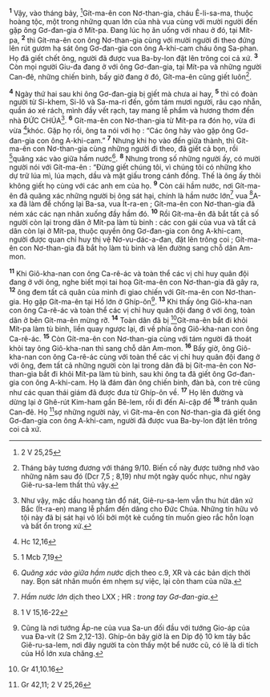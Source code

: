 <sup><b>1</b></sup> Vậy, vào tháng bảy, [^1*]Gít-ma-ên con Nơ-than-gia, cháu Ê-li-sa-ma, thuộc hoàng tộc, một trong những quan lớn của nhà vua cùng với mười người đến gặp ông Gơ-đan-gia ở Mít-pa. Đang lúc họ ăn uống với nhau ở đó, tại Mít-pa, <sup><b>2</b></sup> thì Gít-ma-ên con ông Nơ-than-gia cùng với mười người đi theo đứng lên rút gươm hạ sát ông Gơ-đan-gia con ông A-khi-cam cháu ông Sa-phan. Họ đã giết chết ông, người đã được vua Ba-by-lon đặt lên trông coi cả xứ. <sup><b>3</b></sup> Còn mọi người Giu-đa đang ở với ông Gơ-đan-gia, tại Mít-pa và những người Can-đê, những chiến binh, bấy giờ đang ở đó, Gít-ma-ên cũng giết luôn[^1].

<sup><b>4</b></sup> Ngày thứ hai sau khi ông Gơ-đan-gia bị giết mà chưa ai hay, <sup><b>5</b></sup> thì có đoàn người từ Si-khem, Si-lô và Sa-ma-ri đến, gồm tám mươi người, râu cạo nhẵn, quần áo xé rách, mình đầy vết rạch, tay mang lễ phẩm và hương thơm đến nhà ĐỨC CHÚA[^2]. <sup><b>6</b></sup> Gít-ma-ên con Nơ-than-gia từ Mít-pa ra đón họ, vừa đi vừa [^2*]khóc. Gặp họ rồi, ông ta nói với họ : “Các ông hãy vào gặp ông Gơ-đan-gia con ông A-khi-cam.” <sup><b>7</b></sup> Nhưng khi họ vào đến giữa thành, thì Gít-ma-ên con Nơ-than-gia cùng những người đi theo, đã giết cả bọn, rồi [^3*]quăng xác vào giữa hầm nước[^3]. <sup><b>8</b></sup> Nhưng trong số những người ấy, có mười người nói với Gít-ma-ên : “Đừng giết chúng tôi, vì chúng tôi có những kho dự trữ lúa mì, lúa mạch, dầu và mật giấu trong cánh đồng. Thế là ông ấy thôi không giết họ cùng với các anh em của họ. <sup><b>9</b></sup> Còn cái hầm nước, nơi Gít-ma-ên đã quăng xác những người bị ông sát hại, chính là hầm nước lớn[^4] vua [^4*]A-xa đã làm để chống lại Ba-sa, vua Ít-ra-en ; Gít-ma-ên con Nơ-than-gia đã ném xác các nạn nhân xuống đầy hầm đó. <sup><b>10</b></sup> Rồi Gít-ma-ên đã bắt tất cả số người còn lại trong dân ở Mít-pa làm tù binh : các con gái của vua và tất cả dân còn lại ở Mít-pa, thuộc quyền ông Gơ-đan-gia con ông A-khi-cam, người được quan chỉ huy thị vệ Nơ-vu-dác-a-đan, đặt lên trông coi ; Gít-ma-ên con Nơ-than-gia đã bắt họ làm tù binh và lên đường sang chỗ dân Am-mon.

<sup><b>11</b></sup> Khi Giô-kha-nan con ông Ca-rê-ác và toàn thể các vị chỉ huy quân đội đang ở với ông, nghe biết mọi tai hoạ Gít-ma-ên con Nơ-than-gia đã gây ra, <sup><b>12</b></sup> ông đem tất cả quân của mình đi giao chiến với Gít-ma-ên con Nơ-than-gia. Họ gặp Gít-ma-ên tại Hồ lớn ở Ghíp-ôn[^5]. <sup><b>13</b></sup> Khi thấy ông Giô-kha-nan con ông Ca-rê-ác và toàn thể các vị chỉ huy quân đội đang ở với ông, toàn dân ở bên Gít-ma-ên mừng rỡ. <sup><b>14</b></sup> Toàn dân đã bị [^5*]Gít-ma-ên bắt đi khỏi Mít-pa làm tù binh, liền quay ngược lại, đi về phía ông Giô-kha-nan con ông Ca-rê-ác. <sup><b>15</b></sup> Còn Gít-ma-ên con Nơ-than-gia cùng với tám người đã thoát khỏi tay ông Giô-kha-nan thì sang chỗ dân Am-mon. <sup><b>16</b></sup> Bấy giờ, ông Giô-kha-nan con ông Ca-rê-ác cùng với toàn thể các vị chỉ huy quân đội đang ở với ông, đem tất cả những người còn lại trong dân đã bị Gít-ma-ên con Nơ-than-gia bắt đi khỏi Mít-pa làm tù binh, sau khi ông ta đã giết ông Gơ-đan-gia con ông A-khi-cam. Họ là đám đàn ông chiến binh, đàn bà, con trẻ cũng như các quan thái giám đã được đưa từ Ghíp-ôn về. <sup><b>17</b></sup> Họ lên đường và dừng lại ở Ghê-rút Kim-ham gần Bê-lem, rồi đi đến Ai-cập để <sup><b>18</b></sup> tránh quân Can-đê. Họ [^6*]sợ những người này, vì Gít-ma-ên con Nơ-than-gia đã giết ông Gơ-đan-gia con ông A-khi-cam, người đã được vua Ba-by-lon đặt lên trông coi cả xứ.

[^1]: Tháng bảy tương đương với tháng 9/10. Biến cố này được tưởng nhớ vào những năm sau đó (Dcr 7,5 ; 8,19) như một ngày quốc nhục, như ngày Giê-ru-sa-lem thất thủ vậy.
[^2]: Như vậy, mặc dầu hoang tàn đổ nát, Giê-ru-sa-lem vẫn thu hút dân xứ Bắc (Ít-ra-en) mang lễ phẩm đến dâng cho Đức Chúa. Những tín hữu vô tội này đã bị sát hại vô lối bởi một kẻ cuồng tín muốn gieo rắc hỗn loạn và bất ổn trong xứ.
[^3]: <i>Quăng xác vào giữa hầm nước</i> dịch theo c.9, XR và các bản dịch thời nay. Bọn sát nhân muốn ém nhẹm sự việc, lại còn tham của nữa.
[^4]: <i>Hầm nước lớn</i> dịch theo LXX ; HR : <i>trong tay Gơ-đan-gia</i>.
[^5]: Cũng là nơi tướng Áp-ne của vua Sa-un đối đầu với tướng Gio-áp của vua Đa-vít (2 Sm 2,12-13). Ghíp-ôn bây giờ là en Díp độ 10 km tây bắc Giê-ru-sa-lem, nơi đây người ta còn thấy một bể nước cũ, có lẽ là di tích của Hồ lớn xưa chăng.
[^1*]: 2 V 25,25
[^2*]: Hc 12,16
[^3*]: 1 Mcb 7,19
[^4*]: 1 V 15,16-22
[^5*]: Gr 41,10.16
[^6*]: Gr 42,11; 2 V 25,26
